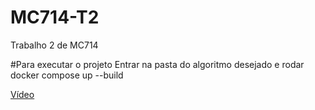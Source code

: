 # MC714-T2
Trabalho 2 de MC714

#Para executar o projeto
Entrar na pasta do algoritmo desejado e rodar docker compose up --build

[Vídeo](https://youtu.be/UjPWworBTI8)
